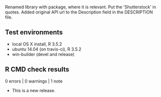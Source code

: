 Renamed library with package, where it is relevant. Put the 'Shutterstock' in 
quotes. Added original API url to the Description field in the DESCRIPTION file.

## Test environments
* local OS X install, R 3.5.2
* ubuntu 14.04 (on travis-ci), R 3.5.2
* win-builder (devel and release)

## R CMD check results

0 errors | 0 warnings | 1 note

* This is a new release.
